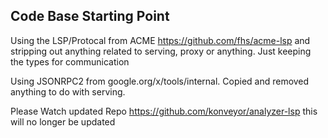 ## Code Base Starting Point

 Using the LSP/Protocal from ACME https://github.com/fhs/acme-lsp and stripping out anything related to serving, proxy or anything. Just keeping the types for communication

 Using JSONRPC2 from google.org/x/tools/internal. Copied and removed anything to do with serving. 

Please Watch updated Repo https://github.com/konveyor/analyzer-lsp this will no longer be updated
